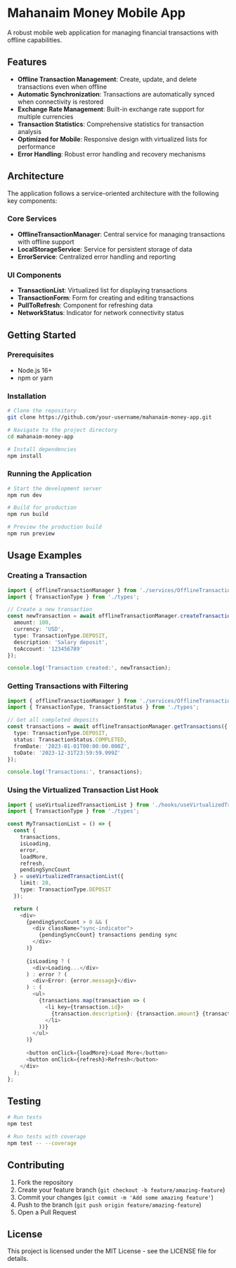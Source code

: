 # Mahanaim Money Mobile App

A robust mobile web application for managing financial transactions with offline capabilities.

## Features

- **Offline Transaction Management**: Create, update, and delete transactions even when offline
- **Automatic Synchronization**: Transactions are automatically synced when connectivity is restored
- **Exchange Rate Management**: Built-in exchange rate support for multiple currencies
- **Transaction Statistics**: Comprehensive statistics for transaction analysis
- **Optimized for Mobile**: Responsive design with virtualized lists for performance
- **Error Handling**: Robust error handling and recovery mechanisms

## Architecture

The application follows a service-oriented architecture with the following key components:

### Core Services

- **OfflineTransactionManager**: Central service for managing transactions with offline support
- **LocalStorageService**: Service for persistent storage of data
- **ErrorService**: Centralized error handling and reporting

### UI Components

- **TransactionList**: Virtualized list for displaying transactions
- **TransactionForm**: Form for creating and editing transactions
- **PullToRefresh**: Component for refreshing data
- **NetworkStatus**: Indicator for network connectivity status

## Getting Started

### Prerequisites

- Node.js 16+
- npm or yarn

### Installation

```bash
# Clone the repository
git clone https://github.com/your-username/mahanaim-money-app.git

# Navigate to the project directory
cd mahanaim-money-app

# Install dependencies
npm install
```

### Running the Application

```bash
# Start the development server
npm run dev

# Build for production
npm run build

# Preview the production build
npm run preview
```

## Usage Examples

### Creating a Transaction

```typescript
import { offlineTransactionManager } from './services/OfflineTransactionManager';
import { TransactionType } from './types';

// Create a new transaction
const newTransaction = await offlineTransactionManager.createTransaction({
  amount: 100,
  currency: 'USD',
  type: TransactionType.DEPOSIT,
  description: 'Salary deposit',
  toAccount: '123456789'
});

console.log('Transaction created:', newTransaction);
```

### Getting Transactions with Filtering

```typescript
import { offlineTransactionManager } from './services/OfflineTransactionManager';
import { TransactionType, TransactionStatus } from './types';

// Get all completed deposits
const transactions = await offlineTransactionManager.getTransactions({
  type: TransactionType.DEPOSIT,
  status: TransactionStatus.COMPLETED,
  fromDate: '2023-01-01T00:00:00.000Z',
  toDate: '2023-12-31T23:59:59.999Z'
});

console.log('Transactions:', transactions);
```

### Using the Virtualized Transaction List Hook

```typescript
import { useVirtualizedTransactionList } from './hooks/useVirtualizedTransactionList';
import { TransactionType } from './types';

const MyTransactionList = () => {
  const {
    transactions,
    isLoading,
    error,
    loadMore,
    refresh,
    pendingSyncCount
  } = useVirtualizedTransactionList({
    limit: 20,
    type: TransactionType.DEPOSIT
  });

  return (
    <div>
      {pendingSyncCount > 0 && (
        <div className="sync-indicator">
          {pendingSyncCount} transactions pending sync
        </div>
      )}
      
      {isLoading ? (
        <div>Loading...</div>
      ) : error ? (
        <div>Error: {error.message}</div>
      ) : (
        <ul>
          {transactions.map(transaction => (
            <li key={transaction.id}>
              {transaction.description}: {transaction.amount} {transaction.currency}
            </li>
          ))}
        </ul>
      )}
      
      <button onClick={loadMore}>Load More</button>
      <button onClick={refresh}>Refresh</button>
    </div>
  );
};
```

## Testing

```bash
# Run tests
npm test

# Run tests with coverage
npm test -- --coverage
```

## Contributing

1. Fork the repository
2. Create your feature branch (`git checkout -b feature/amazing-feature`)
3. Commit your changes (`git commit -m 'Add some amazing feature'`)
4. Push to the branch (`git push origin feature/amazing-feature`)
5. Open a Pull Request

## License

This project is licensed under the MIT License - see the LICENSE file for details.
